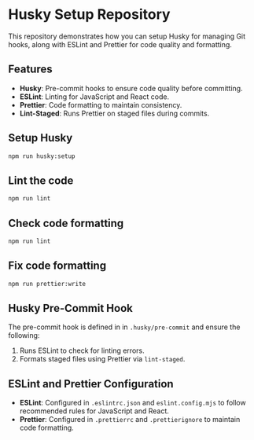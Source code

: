 # Husky Setup Repository

This repository demonstrates how you can setup Husky for managing Git hooks, along with ESLint and Prettier for code quality and formatting.

## Features

- **Husky**: Pre-commit hooks to ensure code quality before committing.
- **ESLint**: Linting for JavaScript and React code.
- **Prettier**: Code formatting to maintain consistency.
- **Lint-Staged**: Runs Prettier on staged files during commits.

## Setup Husky

```bash
npm run husky:setup
```

## Lint the code

```bash
npm run lint
```

## Check code formatting

```bash
npm run lint
```

## Fix code formatting

```bash
npm run prettier:write
```

## Husky Pre-Commit Hook

The pre-commit hook is defined in in `.husky/pre-commit` and ensure the following:

1. Runs ESLint to check for linting errors.
2. Formats staged files using Prettier via `lint-staged`.

## ESLint and Prettier Configuration

- **ESLint**: Configured in `.eslintrc.json` and `eslint.config.mjs` to follow recommended rules for JavaScript and React.
- **Prettier**: Configured in `.prettierrc` and `.prettierignore` to maintain code formatting.
